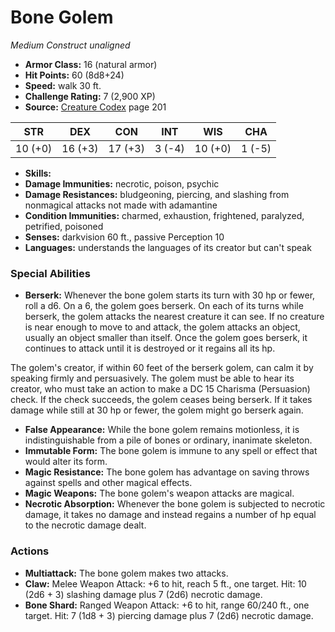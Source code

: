 # Bone Golem

*Medium* *Construct* *unaligned*

- **Armor Class:** 16 (natural armor)
- **Hit Points:** 60 (8d8+24)
- **Speed:** walk 30 ft.
- **Challenge Rating:** 7 (2,900 XP)
- **Source:** [Creature Codex](https://koboldpress.com/kpstore/product/creature-codex-for-5th-edition-dnd) page 201

| STR | DEX | CON | INT | WIS | CHA |
| --- | --- | --- | --- | --- | --- |
| 10 (+0) | 16 (+3) | 17 (+3) | 3 (-4) | 10 (+0) | 1 (-5) |

- **Skills:** 
- **Damage Immunities:** necrotic, poison, psychic
- **Damage Resistances:** bludgeoning, piercing, and slashing from nonmagical attacks not made with adamantine
- **Condition Immunities:** charmed, exhaustion, frightened, paralyzed, petrified, poisoned
- **Senses:** darkvision 60 ft., passive Perception 10
- **Languages:** understands the languages of its creator but can't speak

### Special Abilities

- **Berserk:** Whenever the bone golem starts its turn with 30 hp or fewer, roll a d6. On a 6, the golem goes berserk. On each of its turns while berserk, the golem attacks the nearest creature it can see. If no creature is near enough to move to and attack, the golem attacks an object, usually an object smaller than itself. Once the golem goes berserk, it continues to attack until it is destroyed or it regains all its hp. 

The golem's creator, if within 60 feet of the berserk golem, can calm it by speaking firmly and persuasively. The golem must be able to hear its creator, who must take an action to make a DC 15 Charisma (Persuasion) check. If the check succeeds, the golem ceases being berserk. If it takes damage while still at 30 hp or fewer, the golem might go berserk again.
- **False Appearance:** While the bone golem remains motionless, it is indistinguishable from a pile of bones or ordinary, inanimate skeleton.
- **Immutable Form:** The bone golem is immune to any spell or effect that would alter its form.
- **Magic Resistance:** The bone golem has advantage on saving throws against spells and other magical effects.
- **Magic Weapons:** The bone golem's weapon attacks are magical.
- **Necrotic Absorption:** Whenever the bone golem is subjected to necrotic damage, it takes no damage and instead regains a number of hp equal to the necrotic damage dealt.

### Actions

- **Multiattack:** The bone golem makes two attacks.
- **Claw:** Melee Weapon Attack: +6 to hit, reach 5 ft., one target. Hit: 10 (2d6 + 3) slashing damage plus 7 (2d6) necrotic damage.
- **Bone Shard:** Ranged Weapon Attack: +6 to hit, range 60/240 ft., one target. Hit: 7 (1d8 + 3) piercing damage plus 7 (2d6) necrotic damage.


